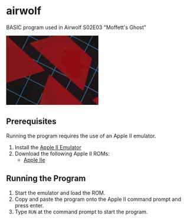 # airwolf
BASIC program used in Airwolf S02E03 "Moffett's Ghost"

![](images/title.gif)

## Prerequisites
Running the program requires the use of an Apple II emulator.

1. Install the [Apple II Emulator](http://www.virtualii.com/)
2. Download the following Apple II ROMs:
    * [Apple IIe](ftp://ftp.apple.asimov.net/pub/apple_II/emulators/rom_images/apple_iie_rom.zip)
    
## Running the Program
1. Start the emulator and load the ROM.
2. Copy and paste the program onto the Apple II command prompt and press enter.
3. Type `RUN` at the command prompt to start the program.
